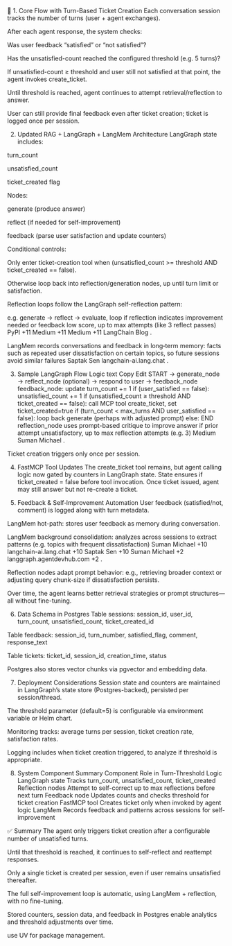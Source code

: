 🧩 1. Core Flow with Turn-Based Ticket Creation
Each conversation session tracks the number of turns (user + agent exchanges).

After each agent response, the system checks:

Was user feedback “satisfied” or “not satisfied”?

Has the unsatisfied-count reached the configured threshold (e.g. 5 turns)?

If unsatisfied-count ≥ threshold and user still not satisfied at that point, the agent invokes create_ticket.

Until threshold is reached, agent continues to attempt retrieval/reflection to answer.

User can still provide final feedback even after ticket creation; ticket is logged once per session.

2. Updated RAG + LangGraph + LangMem Architecture
LangGraph state includes:

turn_count

unsatisfied_count

ticket_created flag

Nodes:

generate (produce answer)

reflect (if needed for self-improvement)

feedback (parse user satisfaction and update counters)

Conditional controls:

Only enter ticket-creation tool when (unsatisfied_count >= threshold AND ticket_created == false).

Otherwise loop back into reflection/generation nodes, up until turn limit or satisfaction.

Reflection loops follow the LangGraph self-reflection pattern:

e.g. generate → reflect → evaluate, loop if reflection indicates improvement needed or feedback low score, up to max attempts (like 3 reflect passes) 
PyPI
+11
Medium
+11
Medium
+11
LangChain Blog
.

LangMem records conversations and feedback in long‑term memory: facts such as repeated user dissatisfaction on certain topics, so future sessions avoid similar failures 
Saptak Sen
langchain-ai.lang.chat
.

3. Sample LangGraph Flow Logic
text
Copy
Edit
START → generate_node → reflect_node (optional) → respond to user → feedback_node
feedback_node:
  update turn_count += 1
  if (user_satisfied == false): unsatisfied_count += 1
  if (unsatisfied_count ≥ threshold AND ticket_created == false):
     call MCP tool create_ticket, set ticket_created=true
  if (turn_count < max_turns AND user_satisfied == false):
     loop back generate (perhaps with adjusted prompt)
  else:
     END
reflection_node uses prompt-based critique to improve answer if prior attempt unsatisfactory, up to max reflection attempts (e.g. 3) 
Medium
Suman Michael
.

Ticket creation triggers only once per session.

4. FastMCP Tool Updates
The create_ticket tool remains, but agent calling logic now gated by counters in LangGraph state. State ensures if ticket_created = false before tool invocation. Once ticket issued, agent may still answer but not re-create a ticket.

5. Feedback & Self‑Improvement Automation
User feedback (satisfied/not, comment) is logged along with turn metadata.

LangMem hot-path: stores user feedback as memory during conversation.

LangMem background consolidation: analyzes across sessions to extract patterns (e.g. topics with frequent dissatisfaction) 
Suman Michael
+10
langchain-ai.lang.chat
+10
Saptak Sen
+10
Suman Michael
+2
langgraph.agentdevhub.com
+2
.

Reflection nodes adapt prompt behavior: e.g., retrieving broader context or adjusting query chunk-size if dissatisfaction persists.

Over time, the agent learns better retrieval strategies or prompt structures—all without fine-tuning.

6. Data Schema in Postgres
Table sessions: session_id, user_id, turn_count, unsatisfied_count, ticket_created_id

Table feedback: session_id, turn_number, satisfied_flag, comment, response_text

Table tickets: ticket_id, session_id, creation_time, status

Postgres also stores vector chunks via pgvector and embedding data.

7. Deployment Considerations
Session state and counters are maintained in LangGraph’s state store (Postgres-backed), persisted per session/thread.

The threshold parameter (default=5) is configurable via environment variable or Helm chart.

Monitoring tracks: average turns per session, ticket creation rate, satisfaction rates.

Logging includes when ticket creation triggered, to analyze if threshold is appropriate.

8. System Component Summary
Component	Role in Turn‑Threshold Logic
LangGraph state	Tracks turn_count, unsatisfied_count, ticket_created
Reflection nodes	Attempt to self-correct up to max reflections before next turn
Feedback node	Updates counts and checks threshold for ticket creation
FastMCP tool	Creates ticket only when invoked by agent logic
LangMem	Records feedback and patterns across sessions for self-improvement

✅ Summary
The agent only triggers ticket creation after a configurable number of unsatisfied turns.

Until that threshold is reached, it continues to self-reflect and reattempt responses.

Only a single ticket is created per session, even if user remains unsatisfied thereafter.

The full self-improvement loop is automatic, using LangMem + reflection, with no fine-tuning.

Stored counters, session data, and feedback in Postgres enable analytics and threshold adjustments over time.

use UV for package management.